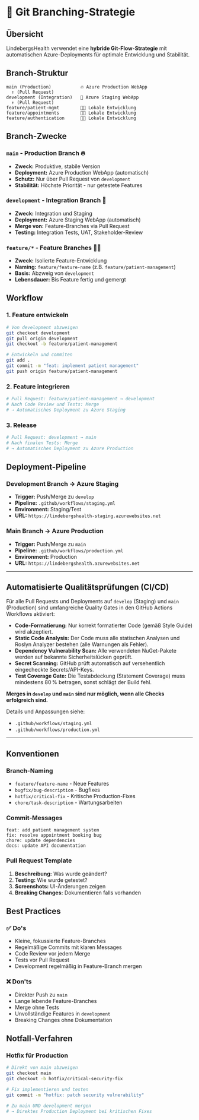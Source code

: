 # 🌿 Git Branching-Strategie

## Übersicht

LindebergsHealth verwendet eine **hybride Git-Flow-Strategie** mit automatischen Azure-Deployments für optimale Entwicklung und Stabilität.

## Branch-Struktur

```
main (Production)           🔥 Azure Production WebApp
  ↑ (Pull Request)
development (Integration)   🧪 Azure Staging WebApp  
  ↑ (Pull Request)
feature/patient-mgmt        👨‍💻 Lokale Entwicklung
feature/appointments        👨‍💻 Lokale Entwicklung  
feature/authentication      👨‍💻 Lokale Entwicklung
```

## Branch-Zwecke

### `main` - Production Branch 🔥
- **Zweck:** Produktive, stabile Version
- **Deployment:** Azure Production WebApp (automatisch)
- **Schutz:** Nur über Pull Request von `development`
- **Stabilität:** Höchste Priorität - nur getestete Features

### `development` - Integration Branch 🧪  
- **Zweck:** Integration und Staging
- **Deployment:** Azure Staging WebApp (automatisch)
- **Merge von:** Feature-Branches via Pull Request
- **Testing:** Integration Tests, UAT, Stakeholder-Review

### `feature/*` - Feature Branches 👨‍💻
- **Zweck:** Isolierte Feature-Entwicklung  
- **Naming:** `feature/feature-name` (z.B. `feature/patient-management`)
- **Basis:** Abzweig von `development`
- **Lebensdauer:** Bis Feature fertig und gemergt

## Workflow

### 1. Feature entwickeln
```bash
# Von development abzweigen
git checkout development
git pull origin development
git checkout -b feature/patient-management

# Entwickeln und commiten
git add .
git commit -m "feat: implement patient management"
git push origin feature/patient-management
```

### 2. Feature integrieren  
```bash
# Pull Request: feature/patient-management → development
# Nach Code Review und Tests: Merge
# → Automatisches Deployment zu Azure Staging
```

### 3. Release  
```bash
# Pull Request: development → main
# Nach finalen Tests: Merge  
# → Automatisches Deployment zu Azure Production
```

## Deployment-Pipeline

### Development Branch → Azure Staging
- **Trigger:** Push/Merge zu `develop`
- **Pipeline:** `.github/workflows/staging.yml`
- **Environment:** Staging/Test
- **URL:** `https://lindebergshealth-staging.azurewebsites.net`

### Main Branch → Azure Production  
- **Trigger:** Push/Merge zu `main`
- **Pipeline:** `.github/workflows/production.yml`  
- **Environment:** Production
- **URL:** `https://lindebergshealth.azurewebsites.net`

---

## Automatisierte Qualitätsprüfungen (CI/CD)

Für alle Pull Requests und Deployments auf `develop` (Staging) und `main` (Production) sind umfangreiche Quality Gates in den GitHub Actions Workflows aktiviert:

- **Code-Formatierung:** Nur korrekt formatierter Code (gemäß Style Guide) wird akzeptiert.
- **Static Code Analysis:** Der Code muss alle statischen Analysen und Roslyn Analyzer bestehen (alle Warnungen als Fehler).
- **Dependency Vulnerability Scan:** Alle verwendeten NuGet-Pakete werden auf bekannte Sicherheitslücken geprüft.
- **Secret Scanning:** GitHub prüft automatisch auf versehentlich eingecheckte Secrets/API-Keys.
- **Test Coverage Gate:** Die Testabdeckung (Statement Coverage) muss mindestens 80 % betragen, sonst schlägt der Build fehl.

**Merges in `develop` und `main` sind nur möglich, wenn alle Checks erfolgreich sind.**

Details und Anpassungen siehe:
- `.github/workflows/staging.yml`
- `.github/workflows/production.yml`

---

## Konventionen

### Branch-Naming
- `feature/feature-name` - Neue Features
- `bugfix/bug-description` - Bugfixes  
- `hotfix/critical-fix` - Kritische Production-Fixes
- `chore/task-description` - Wartungsarbeiten

### Commit-Messages
```
feat: add patient management system
fix: resolve appointment booking bug  
chore: update dependencies
docs: update API documentation
```

### Pull Request Template
1. **Beschreibung:** Was wurde geändert?
2. **Testing:** Wie wurde getestet?
3. **Screenshots:** UI-Änderungen zeigen
4. **Breaking Changes:** Dokumentieren falls vorhanden

## Best Practices

### ✅ Do's  
- Kleine, fokussierte Feature-Branches
- Regelmäßige Commits mit klaren Messages
- Code Review vor jedem Merge
- Tests vor Pull Request
- Development regelmäßig in Feature-Branch mergen

### ❌ Don'ts
- Direkter Push zu `main` 
- Lange lebende Feature-Branches
- Merge ohne Tests
- Unvollständige Features in `development`
- Breaking Changes ohne Dokumentation

## Notfall-Verfahren

### Hotfix für Production
```bash
# Direkt von main abzweigen  
git checkout main
git checkout -b hotfix/critical-security-fix

# Fix implementieren und testen
git commit -m "hotfix: patch security vulnerability"

# Zu main UND development mergen
# → Direktes Production Deployment bei kritischen Fixes
``` 